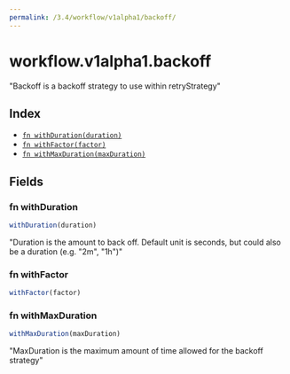 ```yaml
---
permalink: /3.4/workflow/v1alpha1/backoff/
---
```


# workflow.v1alpha1.backoff

"Backoff is a backoff strategy to use within retryStrategy"

## Index

* [`fn withDuration(duration)`](#fn-withduration)
* [`fn withFactor(factor)`](#fn-withfactor)
* [`fn withMaxDuration(maxDuration)`](#fn-withmaxduration)

## Fields

### fn withDuration

```ts
withDuration(duration)
```

"Duration is the amount to back off. Default unit is seconds, but could also be a duration (e.g. \"2m\", \"1h\")"

### fn withFactor

```ts
withFactor(factor)
```



### fn withMaxDuration

```ts
withMaxDuration(maxDuration)
```

"MaxDuration is the maximum amount of time allowed for the backoff strategy"